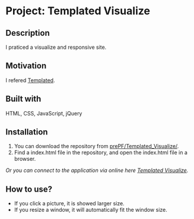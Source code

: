 # Project: Templated Visualize

## Description

I praticed a visualize and responsive site.

## Motivation

I refered [Templated](https://templated.co/visualize).

## Built with

HTML, CSS, JavaScript, jQuery

## Installation

1. You can download the repository from
[prePF/Templated_Visualize/](https://github.com/leiachung41/prePF/tree/master/Templated_Visualize/).
2. Find a index.html file in the repository, and open the index.html file in a browser.

*Or you can connect to the application via online here [Templated Visualize](https://leiachung41.github.io/prePF/Templated_Visualize/index.html).*

## How to use?

  - If you click a picture, it is showed larger size.
  - If you resize a window, it will automatically fit the window size.


